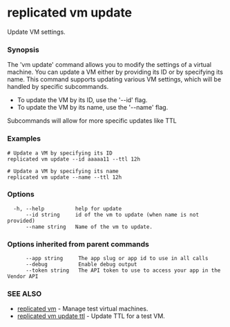 # replicated vm update

Update VM settings.

### Synopsis

The 'vm update' command allows you to modify the settings of a virtual machine. You can update a VM either by providing its ID or by specifying its name. This command supports updating various VM settings, which will be handled by specific subcommands.

- To update the VM by its ID, use the '--id' flag.
- To update the VM by its name, use the '--name' flag.

Subcommands will allow for more specific updates like TTL

### Examples

```
# Update a VM by specifying its ID
replicated vm update --id aaaaa11 --ttl 12h

# Update a VM by specifying its name
replicated vm update --name --ttl 12h
```

### Options

```
  -h, --help          help for update
      --id string     id of the vm to update (when name is not provided)
      --name string   Name of the vm to update.
```

### Options inherited from parent commands

```
      --app string     The app slug or app id to use in all calls
      --debug          Enable debug output
      --token string   The API token to use to access your app in the Vendor API
```

### SEE ALSO

* [replicated vm](replicated-cli-vm)	 - Manage test virtual machines.
* [replicated vm update ttl](replicated-cli-vm-update-ttl)	 - Update TTL for a test VM.